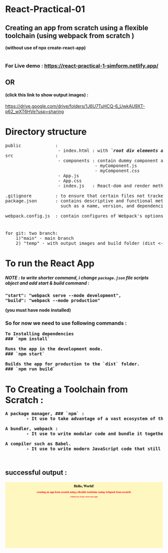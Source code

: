 # React-Practical-01 
## Creating an app from scratch using a flexible toolchain (using webpack from scratch ) 
<p> <b>(without use of npx create-react-app)</b> </p>

#

### For Live demo : https://react-practical-1-simform.netlify.app/
## OR 
#### (click this link to show output images) : 
https://drive.google.com/drive/folders/1J6U7TuHCQ-6_UwkAU9XT-p62_wXT6HVe?usp=sharing
#


# Directory structure
<pre>
public             : 
                    - index.html : with <b><i>`root div elements and bundle.js script`</i></b>
src                : 
                    - components : contain dummy component and it's css.
                                  - myComponent.js
                                  - myComponent.css
                    - App.js     
                    - App.css 
                    - index.js   : React-dom and render method 
                    
.gitignore         : to ensure that certain files not tracked by Git
package.json       : contains descriptive and functional metadata about a project, 
                     such as a name, version, and dependencies
                     
webpack.config.js  : contain configures of Webpack's options. (webpack option setup)
</pre>

#

<pre>
for git: two branch:
    1)"main" - main branch 
    2) "temp" - with output images and build folder (dist <- folder name)
</pre>
#

# To run the React App 

##### NOTE : to write shorter command, i change <b>`package.json`<b> file scripts object and add start & build command :
<pre>
"start": "webpack serve --mode development",
"build": "webpack --mode production"
</pre>

(you must have node installed)

### So for now we need to use following commands :

<pre>
To Installing dependencies
### `npm install`

Runs the app in the development mode.
### `npm start`

Builds the app for production to the `dist` folder.
### `npm run build`
</pre>
#


# To Creating a Toolchain from Scratch :
<pre>
A package manager, ### `npm` :
        - It use to take advantage of a vast ecosystem of third-party packages, and easily install or update them.
        
A bundler, webpack :
        - It use to write modular code and bundle it together into small packages to optimize load time.
        
A compiler such as Babel. 
        - It use to write modern JavaScript code that still works in older browsers.
        
</pre>

#

## successful output :
<img src="https://github.com/chetankochiyaniya/React-Practical-01/blob/1bc41710e820a05ac267028a572330b4fb2f6b74/output/react-app.png" alt="Practical Output Image" >
